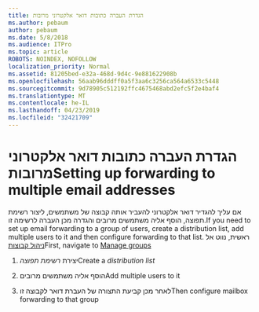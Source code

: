 ```yaml
---
title: הגדרת העברה כתובות דואר אלקטרוני מרובות
ms.author: pebaum
author: pebaum
ms.date: 5/8/2018
ms.audience: ITPro
ms.topic: article
ROBOTS: NOINDEX, NOFOLLOW
localization_priority: Normal
ms.assetid: 81205bed-e32a-468d-9d4c-9e881622908b
ms.openlocfilehash: 56aab96dddff0a5f3aa6c3256ca564a6533c5448
ms.sourcegitcommit: 9d78905c512192ffc4675468abd2efc5f2e4baf4
ms.translationtype: MT
ms.contentlocale: he-IL
ms.lasthandoff: 04/23/2019
ms.locfileid: "32421709"
---
```

# <a name="setting-up-forwarding-to-multiple-email-addresses"></a><span data-ttu-id="d68ef-102">הגדרת העברה כתובות דואר אלקטרוני מרובות</span><span class="sxs-lookup"><span data-stu-id="d68ef-102">Setting up forwarding to multiple email addresses</span></span>

<span data-ttu-id="d68ef-103">אם עליך להגדיר דואר אלקטרוני להעביר אותה קבוצה של משתמשים, ליצור רשימת תפוצה, הוסף אליה משתמשים מרובים והגדרה מכן העברה לרשימה זו.</span><span class="sxs-lookup"><span data-stu-id="d68ef-103">If you need to set up email forwarding to a group of users, create a distribution list, add multiple users to it and then configure forwarding to that list.</span></span> <span data-ttu-id="d68ef-104">ראשית, נווט אל [ניהול קבוצות](https://portal.office.com/adminportal/home#/groups)</span><span class="sxs-lookup"><span data-stu-id="d68ef-104">First, navigate to [Manage groups](https://portal.office.com/adminportal/home#/groups)</span></span>
  
1. <span data-ttu-id="d68ef-105">יצירת *רשימת תפוצה*</span><span class="sxs-lookup"><span data-stu-id="d68ef-105">Create a  *distribution list*</span></span> 
    
2. <span data-ttu-id="d68ef-106">הוסף אליה משתמשים מרובים</span><span class="sxs-lookup"><span data-stu-id="d68ef-106">Add multiple users to it</span></span>
    
3. <span data-ttu-id="d68ef-107">לאחר מכן קביעת התצורה של העברת דואר לקבוצה זו</span><span class="sxs-lookup"><span data-stu-id="d68ef-107">Then configure mailbox forwarding to that group</span></span>
    

